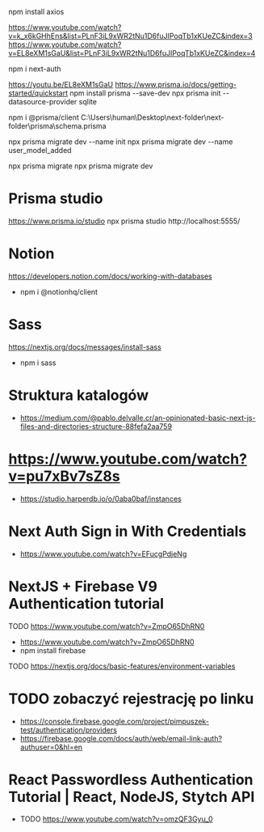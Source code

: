 npm install axios

https://www.youtube.com/watch?v=k_x6kGHhEns&list=PLnF3iL9xWR2tNu1D6fuJIPoqTb1xKUeZC&index=3
https://www.youtube.com/watch?v=EL8eXM1sGaU&list=PLnF3iL9xWR2tNu1D6fuJIPoqTb1xKUeZC&index=4

npm i next-auth

https://youtu.be/EL8eXM1sGaU
https://www.prisma.io/docs/getting-started/quickstart
npm install prisma --save-dev
npx prisma init --datasource-provider sqlite

npm i @prisma/client
C:\Users\human\Desktop\next-folder\next-folder\prisma\schema.prisma

npx prisma migrate dev --name init
npx prisma migrate dev --name user_model_added

npx prisma migrate
npx prisma migrate dev

# Prisma studio

https://www.prisma.io/studio
npx prisma studio
http://localhost:5555/

# Notion

https://developers.notion.com/docs/working-with-databases

- npm i @notionhq/client

# Sass

https://nextjs.org/docs/messages/install-sass

- npm i sass

# Struktura katalogów

- https://medium.com/@pablo.delvalle.cr/an-opinionated-basic-next-js-files-and-directories-structure-88fefa2aa759

# https://www.youtube.com/watch?v=pu7xBv7sZ8s

- https://studio.harperdb.io/o/0aba0baf/instances

<!-- --------------------------- -->

# Next Auth Sign in With Credentials

- https://www.youtube.com/watch?v=EFucgPdjeNg

# NextJS + Firebase V9 Authentication tutorial

TODO https://www.youtube.com/watch?v=ZmpO65DhRN0

- https://www.youtube.com/watch?v=ZmpO65DhRN0
- npm install firebase

TODO https://nextjs.org/docs/basic-features/environment-variables

# TODO zobaczyć rejestrację po linku

- https://console.firebase.google.com/project/pimpuszek-test/authentication/providers
- https://firebase.google.com/docs/auth/web/email-link-auth?authuser=0&hl=en

# React Passwordless Authentication Tutorial | React, NodeJS, Stytch API

- TODO https://www.youtube.com/watch?v=omzQF3Gyu_0
